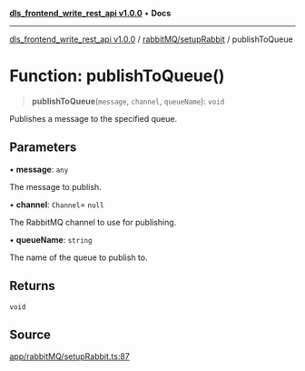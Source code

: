 [**dls_frontend_write_rest_api v1.0.0**](../../../README.md) • **Docs**

***

[dls_frontend_write_rest_api v1.0.0](../../../modules.md) / [rabbitMQ/setupRabbit](../README.md) / publishToQueue

# Function: publishToQueue()

> **publishToQueue**(`message`, `channel`, `queueName`): `void`

Publishes a message to the specified queue.

## Parameters

• **message**: `any`

The message to publish.

• **channel**: `Channel`= `null`

The RabbitMQ channel to use for publishing.

• **queueName**: `string`

The name of the queue to publish to.

## Returns

`void`

## Source

[app/rabbitMQ/setupRabbit.ts:87](https://github.com/No-Life-inc/dls_write_api/blob/3b6ede554338fca33854ae593d3c96d63a70eb98/app/rabbitMQ/setupRabbit.ts#L87)
